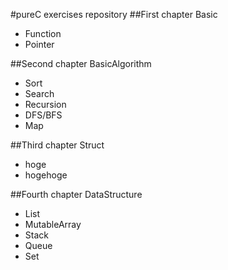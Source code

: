 #pureC exercises repository
##First chapter Basic
- Function
- Pointer

##Second chapter BasicAlgorithm
- Sort
- Search
- Recursion
- DFS/BFS
- Map

##Third chapter Struct
- hoge
- hogehoge

##Fourth chapter DataStructure
- List
- MutableArray
- Stack
- Queue
- Set